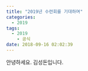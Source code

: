 ```yaml
---
title: "2019년 수련회를 기대하며"
categories:
  - 2019
tags:
  - 2019
	- 공식
date: 2018-09-16 02:02:39
---
```



안녕하세요. 김성돈입니다.
